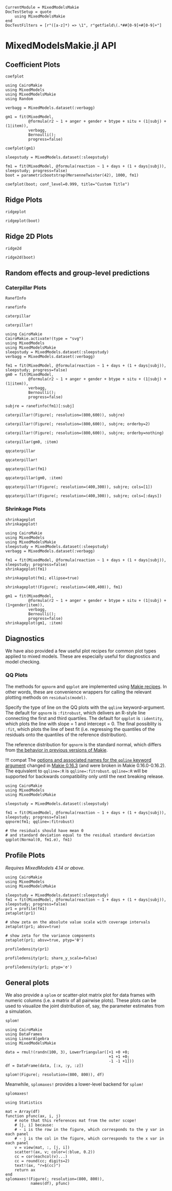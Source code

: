 ```@meta
CurrentModule = MixedModelsMakie
DocTestSetup = quote
    using MixedModelsMakie
end
DocTestFilters = [r"([a-z]*) => \1", r"getfield\(.*##[0-9]+#[0-9]+"]
```

# MixedModelsMakie.jl API

## Coefficient Plots

```@docs
coefplot
```

```@example Coefplot
using CairoMakie
using MixedModels
using MixedModelsMakie
using Random

verbagg = MixedModels.dataset(:verbagg)

gm1 = fit(MixedModel,
          @formula(r2 ~ 1 + anger + gender + btype + situ + (1|subj) + (1|item)),
          verbagg,
          Bernoulli();
          progress=false)

coefplot(gm1)
```

```@example Coefplot
sleepstudy = MixedModels.dataset(:sleepstudy)

fm1 = fit(MixedModel, @formula(reaction ~ 1 + days + (1 + days|subj)), sleepstudy; progress=false)
boot = parametricbootstrap(MersenneTwister(42), 1000, fm1)

coefplot(boot; conf_level=0.999, title="Custom Title")
```

## Ridge Plots

```@docs
ridgeplot
```

```@example Coefplot
ridgeplot(boot)
```

## Ridge 2D Plots

```@docs
ridge2d
```

```@example Coefplot
ridge2d(boot)
```

## Random effects and group-level predictions

### Caterpillar Plots

```@docs
RanefInfo
```

```@docs
ranefinfo
```

```@docs
caterpillar
```

```@docs
caterpillar!
```

```@example Caterpillar
using CairoMakie
CairoMakie.activate!(type = "svg")
using MixedModels
using MixedModelsMakie
sleepstudy = MixedModels.dataset(:sleepstudy)
verbagg = MixedModels.dataset(:verbagg)

fm1 = fit(MixedModel, @formula(reaction ~ 1 + days + (1 + days|subj)), sleepstudy; progress=false)
gm0 = fit(MixedModel,
          @formula(r2 ~ 1 + anger + gender + btype + situ + (1|subj) + (1|item)),
          verbagg,
          Bernoulli();
          progress=false)

subjre = ranefinfo(fm1)[:subj]

caterpillar!(Figure(; resolution=(800,600)), subjre)
```

```@example Caterpillar
caterpillar!(Figure(; resolution=(800,600)), subjre; orderby=2)
```

```@example Caterpillar
caterpillar!(Figure(; resolution=(800,600)), subjre; orderby=nothing)
```

```@example Caterpillar
caterpillar(gm0, :item)
```

```@docs
qqcaterpillar
```

```@docs
qqcaterpillar!
```

```@example Caterpillar
qqcaterpillar(fm1)
```

```@example Caterpillar
qqcaterpillar(gm0, :item)
```

```@example Caterpillar
qqcaterpillar!(Figure(; resolution=(400,300)), subjre; cols=[1])
```

```@example Caterpillar
qqcaterpillar!(Figure(; resolution=(400,300)), subjre; cols=[:days])
```

### Shrinkage Plots

```@docs
shrinkageplot
shrinkageplot!
```

```@example Shrinkage
using CairoMakie
using MixedModels
using MixedModelsMakie
sleepstudy = MixedModels.dataset(:sleepstudy)
verbagg = MixedModels.dataset(:verbagg)

fm1 = fit(MixedModel, @formula(reaction ~ 1 + days + (1 + days|subj)), sleepstudy; progress=false)
shrinkageplot(fm1)
```

```@example Shrinkage
shrinkageplot(fm1; ellipse=true)
```

```@example Shrinkage
shrinkageplot!(Figure(; resolution=(400,400)), fm1)
```

```@example Shrinkage
gm1 = fit(MixedModel,
          @formula(r2 ~ 1 + anger + gender + btype + situ + (1|subj) + (1+gender|item)),
          verbagg,
          Bernoulli();
          progress=false)
shrinkageplot(gm1, :item)
```

## Diagnostics

We have also provided a few useful plot recipes for common plot types applied to mixed models.
These are especially useful for diagnostics and model checking.

### QQ Plots

The methods for `qqnorm` and `qqplot` are implemented using [Makie recipes](https://makie.juliaplots.org/v0.15.0/recipes.html).
In other words, these are convenience wrappers for calling the relevant plotting methods on `residuals(model)`.

Specify the type of line on the QQ plots with the `qqline` keyword-argument. The default for `qqnorm` is `:fitrobust`, which delivers an R-style line connecting the first and third quartiles. The default for `qqplot` is `:identity`, which plots the line with slope = 1 and intercept = 0. The final possiblity is `:fit`, which plots the line of best fit (i.e. regressing the quantiles of the residuals onto the quantiles of the reference distribution).

The reference distribution for `qqnorm` is the standard normal, which differs from [the behavior in previous versions of Makie](https://github.com/JuliaPlots/Makie.jl/pull/1277).

!!! compat
    The [options and associated names for the `qqline` keyword argument](https://makie.juliaplots.org/v0.16/examples/plotting_functions/qqplot/index.html) changed in [Makie 0.16.3](https://github.com/JuliaPlots/Makie.jl/pull/1563) (and were broken in Makie 0.16.0-0.16.2). The equivalent to `qqline=:R` is `qqline=:fitrobust`. `qqline=:R` will be supported for backwards compatibility only until the next breaking release.
```@example Residuals
using CairoMakie
using MixedModels
using MixedModelsMakie

sleepstudy = MixedModels.dataset(:sleepstudy)

fm1 = fit(MixedModel, @formula(reaction ~ 1 + days + (1 + days|subj)), sleepstudy; progress=false)
qqnorm(fm1; qqline=:fitrobust)
```

```@example Residuals
# the residuals should have mean 0
# and standard deviation equal to the residual standard deviation
qqplot(Normal(0, fm1.σ), fm1)
```

## Profile Plots

*Requires MixedModels 4.14 or above.*

```@example Profile
using CairoMakie
using MixedModels
using MixedModelsMakie

sleepstudy = MixedModels.dataset(:sleepstudy)
fm1 = fit(MixedModel, @formula(reaction ~ 1 + days + (1 + days|subj)), sleepstudy; progress=false)
pr1 = profile(fm1)
zetaplot(pr1)
```

```@example Profile
# show zeta on the absolute value scale with coverage intervals
zetaplot(pr1; absv=true)
```

```@example Profile
# show zeta for the variance components
zetaplot(pr1; absv=true, ptyp='θ')
```

```@example Profile
profiledensity(pr1)
```

```@example Profile
profiledensity(pr1; share_y_scale=false)
```

```@example Profile
profiledensity(pr1; ptyp='σ')
```

## General plots

We also provide a `splom` or scatter-plot matrix plot for data frames with numeric columns (i.e. a matrix of all pairwise plots).
These plots can be used to visualize the joint distribution of, say, the parameter estimates from a simulation.

```@docs
splom!
```

```@example Splom
using CairoMakie
using DataFrames
using LinearAlgebra
using MixedModelsMakie

data = rmul!(randn(100, 3), LowerTriangular([+1 +0 +0;
                                             +1 +1 +0;
                                             -1 -1 +1]))
df = DataFrame(data, [:x, :y, :z])

splom!(Figure(; resolution=(800, 800)), df)
```

Meanwhile, `splomaxes!` provides a lower-level backend for `splom!`

```@docs
splomaxes!
```

```@example Splom
using Statistics

mat = Array(df)
function pfunc(ax, i, j)
    # note that this references mat from the outer scope!
    # [j, i] because:
    # - i is the row in the figure, which corresponds to the y var in each panel
    # - j is the col in the figure, which corresponds to the x var in each panel
    v = view(mat, :, [j, i])
    scatter!(ax, v; color=(:blue, 0.2))
    cc = cor(eachcol(v)...)
    cc = round(cc; digits=2)
    text!(ax, "r=$(cc)")
    return ax
end
splomaxes!(Figure(; resolution=(800, 800)),
           names(df), pfunc)
```
